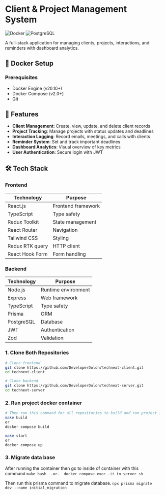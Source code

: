 # Client & Project Management System
![Docker](https://img.shields.io/badge/Docker-Containerized-blue?logo=docker)
![PostgreSQL](https://img.shields.io/badge/PostgreSQL-Database-blue?logo=postgresql)


A full-stack application for managing clients, projects, interactions, and reminders with dashboard analytics.

## 🐳 Docker Setup

### Prerequisites
- Docker Engine (v20.10+)
- Docker Compose (v2.0+)
- Git

## 🚀 Features

- **Client Management**: Create, view, update, and delete client records
- **Project Tracking**: Manage projects with status updates and deadlines
- **Interaction Logging**: Record emails, meetings, and calls with clients
- **Reminder System**: Set and track important deadlines
- **Dashboard Analytics**: Visual overview of key metrics
- **User Authentication**: Secure login with JWT

## 🛠 Tech Stack

### Frontend
| Technology | Purpose |
|------------|---------|
| React.js | Frontend framework |
| TypeScript | Type safety |
| Redux Toolkit | State management |
| React Router | Navigation |
| Tailwind CSS | Styling |
| Redux RTK query | HTTP client |
| React Hook Form | Form handling |

### Backend
| Technology | Purpose |
|------------|---------|
| Node.js | Runtime environment |
| Express | Web framework |
| TypeScript | Type safety |
| Prisma | ORM |
| PostgreSQL | Database |
| JWT | Authentication |
| Zod | Validation |

### 1. Clone Both Repositories
```bash
# Clone frontend
git clone https://github.com/DeveloperDolon/technext-client.git
cd technext-client
```

```bash
# Clone backend
git clone https://github.com/DeveloperDolon/technext-server.git 
cd technext-server

```

### 2. Run project docker container

```bash
# Then run this command for all repositories to build and run project in docker
make build
or
docker compose build

make start
or
docker compose up
```


### 3. Migrate data base 
  After running the container then go to inside of container with this command
  ```make bash  -or-  docker compose exec -it tn_server sh ```

  Then run this prisma command to migrate database.
    ```npx prisma migrate dev --name initial_migration```